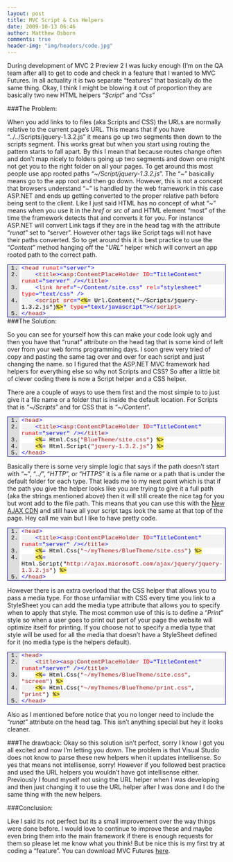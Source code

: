 ```yaml
---
layout: post
title: MVC Script & Css Helpers
date: 2009-10-13 06:46
author: Matthew Osborn
comments: true
header-img: "img/headers/code.jpg"
---
```


During development of MVC 2 Preview 2 I was lucky enough (I’m on the QA team after all) to get to code and check in a feature that I wanted to MVC Futures. In all actuality it is two separate “features” that basically do the same thing. Okay, I think I might be blowing it out of proportion they are basically two new HTML helpers “<em>Script</em>” and “<em>Css</em>”

###The Problem:

When you add links to to files (aka Scripts and CSS) the URLs are normally relative to the current page’s URL. This means that if you have “../../Scripts/jquery-1.3.2.js” it means go up two segments then down to the scripts segment. This works great but when you start using routing the pattern starts to fall apart. By this I mean that because routes change often and don’t map nicely to folders going up two segments and down one might not get you to the right folder on all your pages. To get around this most people use app rooted paths <em>“~/Script/jquery-1.3.2.js</em>”. The “<em>~</em>” basically means go to the app root and then go down. However, this is not a concept that browsers understand “<em>~</em>” is handled by the web framework in this case ASP.NET and ends up getting converted to the proper relative path before being sent to the client. Like I just said HTML has no concept of what “<em>~</em>” means when you use it in the <em>href</em> or <em>src</em> of and HTML element “most” of the time the framework detects that and converts it for you. For instance ASP.NET will convert Link tags if they are in the head tag with the attribute “<em>runat</em>” set to “server”. However other tags like Script tags will not have their paths converted. So to get around this it is best practice to use the “<em>Content</em>” method hanging off the “<em>URL</em>” helper which will convert an app rooted path to the correct path.

<div style="PADDING-BOTTOM: 0px; MARGIN: 0px; PADDING-LEFT: 0px; PADDING-RIGHT: 0px; DISPLAY: inline; FLOAT: left; PADDING-TOP: 0px" id="scid:9ce6104f-a9aa-4a17-a79f-3a39532ebf7c:aa5b1d23-6e2c-4840-87d0-c86c182576c3" class="wlWriterEditableSmartContent">
<div style="BORDER-BOTTOM: #000080 1px solid; BORDER-LEFT: #000080 1px solid; FONT-FAMILY: &quot;Courier New&quot;, Courier, Monospace; COLOR: #000; FONT-SIZE: 10pt; BORDER-TOP: #000080 1px solid; BORDER-RIGHT: #000080 1px solid">
<div style="BACKGROUND: #ddd; MAX-HEIGHT: 300px; OVERFLOW: auto">
<ol style="PADDING-BOTTOM: 0px; MARGIN: 0px 0px 0px 2em; PADDING-LEFT: 5px; PADDING-RIGHT: 0px; BACKGROUND: #ffffff; PADDING-TOP: 0px">
    <li><span style="COLOR: #0000ff">&lt;</span><span style="COLOR: #a31515">head</span> <span style="COLOR: #ff0000">runat</span><span style="COLOR: #0000ff">="server"&gt;</span></li>
    <li style="BACKGROUND: #f3f3f3">    <span style="COLOR: #0000ff">&lt;</span><span style="COLOR: #a31515">title</span><span style="COLOR: #0000ff">&gt;&lt;</span><span style="COLOR: #a31515">asp</span><span style="COLOR: #0000ff">:</span><span style="COLOR: #a31515">ContentPlaceHolder</span> <span style="COLOR: #ff0000">ID</span><span style="COLOR: #0000ff">="TitleContent"</span> <span style="COLOR: #ff0000">runat</span><span style="COLOR: #0000ff">="server"</span> <span style="COLOR: #0000ff">/&gt;&lt;/</span><span style="COLOR: #a31515">title</span><span style="COLOR: #0000ff">&gt;</span></li>
    <li>    <span style="COLOR: #0000ff">&lt;</span><span style="COLOR: #a31515">link</span> <span style="COLOR: #ff0000">href</span><span style="COLOR: #0000ff">="~/Content/site.css"</span> <span style="COLOR: #ff0000">rel</span><span style="COLOR: #0000ff">="stylesheet"</span> <span style="COLOR: #ff0000">type</span><span style="COLOR: #0000ff">="text/css"</span> <span style="COLOR: #0000ff">/&gt;</span></li>
    <li style="BACKGROUND: #f3f3f3">    <span style="COLOR: #0000ff">&lt;</span><span style="COLOR: #a31515">script</span> <span style="COLOR: #ff0000">src</span><span style="COLOR: #0000ff">="</span><span style="BACKGROUND: #ffee62">&lt;%</span>= Url.Content("~/Scripts/jquery-1.3.2.js")<span style="BACKGROUND: #ffee62">%&gt;</span><span style="COLOR: #0000ff">"</span> <span style="COLOR: #ff0000">type</span><span style="COLOR: #0000ff">="text/javascript"&gt;&lt;/</span><span style="COLOR: #a31515">script</span><span style="COLOR: #0000ff">&gt;</span></li>
    <li><span style="COLOR: #0000ff">&lt;/</span><span style="COLOR: #a31515">head</span><span style="COLOR: #0000ff">&gt;</span></li>
</ol>
</div>
</div>
</div>


###The Solution:

So you can see for yourself how this can make your code look ugly and then you have that “runat” attribute on the head tag that is some kind of left over from your web forms programming days. I soon grew very tried of copy and pasting the same tag over and over for each script and just changing the name. so I figured that the ASP.NET MVC framework had helpers for everything else so why not Scripts and CSS? So after a little bit of clever coding there is now a Script helper and a CSS helper.

There are a couple of ways to use them first and the most simple to to just give it a file name or a folder that is inside the default location. For Scripts that is <em>“~/Scripts</em>” and for CSS that is “<em>~/Content</em>”.

<div style="PADDING-BOTTOM: 0px; MARGIN: 0px; PADDING-LEFT: 0px; PADDING-RIGHT: 0px; DISPLAY: inline; FLOAT: none; PADDING-TOP: 0px" id="scid:9ce6104f-a9aa-4a17-a79f-3a39532ebf7c:19153eed-1aa6-475f-af51-7984fcf494c6" class="wlWriterEditableSmartContent">
<div style="BORDER-BOTTOM: #000080 1px solid; BORDER-LEFT: #000080 1px solid; FONT-FAMILY: &quot;Courier New&quot;, Courier, Monospace; COLOR: #000; FONT-SIZE: 10pt; BORDER-TOP: #000080 1px solid; BORDER-RIGHT: #000080 1px solid">
<div style="BACKGROUND: #ddd; MAX-HEIGHT: 300px; OVERFLOW: auto">
<ol style="PADDING-BOTTOM: 0px; MARGIN: 0px 0px 0px 2em; PADDING-LEFT: 5px; PADDING-RIGHT: 0px; BACKGROUND: #ffffff; PADDING-TOP: 0px">
    <li><span style="COLOR: #0000ff">&lt;</span><span style="COLOR: #a31515">head</span><span style="COLOR: #0000ff">&gt;</span></li>
    <li style="BACKGROUND: #f3f3f3">    <span style="COLOR: #0000ff">&lt;</span><span style="COLOR: #a31515">title</span><span style="COLOR: #0000ff">&gt;&lt;</span><span style="COLOR: #a31515">asp</span><span style="COLOR: #0000ff">:</span><span style="COLOR: #a31515">ContentPlaceHolder</span> <span style="COLOR: #ff0000">ID</span><span style="COLOR: #0000ff">="TitleContent"</span> <span style="COLOR: #ff0000">runat</span><span style="COLOR: #0000ff">="server"</span> <span style="COLOR: #0000ff">/&gt;&lt;/</span><span style="COLOR: #a31515">title</span><span style="COLOR: #0000ff">&gt;</span></li>
    <li>    <span style="BACKGROUND: #ffee62">&lt;%</span><span style="COLOR: #0000ff">=</span> Html.Css(<span style="COLOR: #a31515">"BlueTheme/site.css"</span>) <span style="BACKGROUND: #ffee62">%&gt;</span></li>
    <li style="BACKGROUND: #f3f3f3">    <span style="BACKGROUND: #ffee62"><span style="BACKGROUND: #ffee62">&lt;%</span><font style="BACKGROUND-COLOR: #ffffff"><span style="COLOR: #0000ff">=</span> Html.Script(<span style="COLOR: #a31515">"jquery-1.3.2.js"</span>) </font><span style="BACKGROUND: #ffee62">%&gt;</span></span></li>
    <li><span style="COLOR: #0000ff">&lt;/</span><span style="COLOR: #a31515">head</span><span style="COLOR: #0000ff">&gt;</span></li>
</ol>
</div>
</div>
</div>

Basically there is some very simple logic that says if the path doesn’t start with “<em>~</em>”, “<em>../</em>”, “<em>HTTP</em>”, or “<em>HTTPS</em>” it is a file name or a path that is under the default folder for each type. That leads me to my next point which is that if the path you give the helper looks like you are trying to give it a full path (aka the strings mentioned above) then it will still create the nice tag for you but wont add to the file path. This means that you can use this with the <a href="http://weblogs.asp.net/scottgu/archive/2009/09/15/announcing-the-microsoft-ajax-cdn.aspx">New AJAX CDN</a> and still have all your script tags look the same at that top of the page. Hey call me vain but I like to have pretty code.

<div style="PADDING-BOTTOM: 20px; MARGIN: 0px; PADDING-LEFT: 0px; PADDING-RIGHT: 0px; DISPLAY: inline; FLOAT: none; PADDING-TOP: 0px" id="scid:9ce6104f-a9aa-4a17-a79f-3a39532ebf7c:2d72f22d-fdcc-4931-a67f-18fe55ad76b9" class="wlWriterEditableSmartContent">
<div style="BORDER-BOTTOM: #000080 1px solid; BORDER-LEFT: #000080 1px solid; FONT-FAMILY: &quot;Courier New&quot;, Courier, Monospace; COLOR: #000; FONT-SIZE: 10pt; BORDER-TOP: #000080 1px solid; BORDER-RIGHT: #000080 1px solid">
<div style="BACKGROUND: #ddd; MAX-HEIGHT: 300px; OVERFLOW: auto">
<ol style="PADDING-BOTTOM: 0px; MARGIN: 0px 0px 0px 2em; PADDING-LEFT: 5px; PADDING-RIGHT: 0px; BACKGROUND: #ffffff; PADDING-TOP: 0px">
    <li><span style="COLOR: #0000ff">&lt;</span><span style="COLOR: #a31515">head</span><span style="COLOR: #0000ff">&gt;</span></li>
    <li style="BACKGROUND: #f3f3f3">    <span style="COLOR: #0000ff">&lt;</span><span style="COLOR: #a31515">title</span><span style="COLOR: #0000ff">&gt;&lt;</span><span style="COLOR: #a31515">asp</span><span style="COLOR: #0000ff">:</span><span style="COLOR: #a31515">ContentPlaceHolder</span> <span style="COLOR: #ff0000">ID</span><span style="COLOR: #0000ff">="TitleContent"</span> <span style="COLOR: #ff0000">runat</span><span style="COLOR: #0000ff">="server"</span> <span style="COLOR: #0000ff">/&gt;&lt;/</span><span style="COLOR: #a31515">title</span><span style="COLOR: #0000ff">&gt;</span></li>
    <li>    <span style="BACKGROUND: #ffee62">&lt;%</span><span style="COLOR: #0000ff">=</span> Html.Css(<span style="COLOR: #a31515">"~/myThemes/BlueTheme/site.css"</span>) <span style="BACKGROUND: #ffee62">%&gt;</span></li>
    <li style="BACKGROUND: #f3f3f3">    <span style="BACKGROUND: #ffee62"><span style="BACKGROUND: #ffee62">&lt;%</span><font style="BACKGROUND-COLOR: #ffffff"><span style="COLOR: #0000ff">=</span> Html.Script("<span style="COLOR: #a31515">http://ajax.microsoft.com/ajax/jquery/jquery-1.3.2.js"</span>) </font><span style="BACKGROUND: #ffee62">%&gt;</span></span></li>
    <li><span style="COLOR: #0000ff">&lt;/</span><span style="COLOR: #a31515">head</span><span style="COLOR: #0000ff">&gt;</span></li>
</ol>
</div>
</div>
</div>

However there is an extra overload that the CSS helper that allows you to pass a media type. For those unfamiliar with CSS every time you link to a StyleSheet you can add the media type attribute that allows you to specify when to apply that style. The most common use of this is to define a “<em>Print</em>” style so when a user goes to print out part of your page the website will optimize itself for printing. If you choose not to specify a media type that style will be used for all the media that doesn’t have a StyleSheet defined for it (no media type is the helpers default).

<div style="PADDING-BOTTOM: 20px; MARGIN: 0px; PADDING-LEFT: 0px; PADDING-RIGHT: 0px; DISPLAY: inline; FLOAT: none; PADDING-TOP: 0px" id="scid:9ce6104f-a9aa-4a17-a79f-3a39532ebf7c:6af4025e-0f26-4d68-ba9c-a086d6c10e7e" class="wlWriterEditableSmartContent">
<div style="BORDER-BOTTOM: #000080 1px solid; BORDER-LEFT: #000080 1px solid; FONT-FAMILY: &quot;Courier New&quot;, Courier, Monospace; COLOR: #000; FONT-SIZE: 10pt; BORDER-TOP: #000080 1px solid; BORDER-RIGHT: #000080 1px solid">
<div style="BACKGROUND: #ddd; MAX-HEIGHT: 300px; OVERFLOW: auto">
<ol style="PADDING-BOTTOM: 0px; MARGIN: 0px 0px 0px 2em; PADDING-LEFT: 5px; PADDING-RIGHT: 0px; BACKGROUND: #ffffff; PADDING-TOP: 0px">
    <li><span style="COLOR: #0000ff">&lt;</span><span style="COLOR: #a31515">head</span><span style="COLOR: #0000ff">&gt;</span></li>
    <li style="BACKGROUND: #f3f3f3">    <span style="COLOR: #0000ff">&lt;</span><span style="COLOR: #a31515">title</span><span style="COLOR: #0000ff">&gt;&lt;</span><span style="COLOR: #a31515">asp</span><span style="COLOR: #0000ff">:</span><span style="COLOR: #a31515">ContentPlaceHolder</span> <span style="COLOR: #ff0000">ID</span><span style="COLOR: #0000ff">="TitleContent"</span> <span style="COLOR: #ff0000">runat</span><span style="COLOR: #0000ff">="server"</span> <span style="COLOR: #0000ff">/&gt;&lt;/</span><span style="COLOR: #a31515">title</span><span style="COLOR: #0000ff">&gt;</span></li>
    <li>    <span style="BACKGROUND: #ffee62">&lt;%</span><span style="COLOR: #0000ff">=</span> Html.Css(<span style="COLOR: #a31515">"~/myThemes/BlueTheme/site.css"</span>, <span style="COLOR: #a31515">"screen"</span>) <span style="BACKGROUND: #ffee62">%&gt;</span></li>
    <li style="BACKGROUND: #f3f3f3">    <span style="BACKGROUND: #ffee62"><span style="BACKGROUND: #ffee62">&lt;%</span><font style="BACKGROUND-COLOR: #ffffff"><span style="COLOR: #0000ff">=</span> Html.Css(<span style="COLOR: #a31515">"~/myThemes/BlueTheme/print.css"</span>, <span style="COLOR: #a31515">"print"</span>) </font><span style="BACKGROUND: #ffee62">%&gt;</span></span></li>
    <li><span style="COLOR: #0000ff">&lt;/</span><span style="COLOR: #a31515">head</span><span style="COLOR: #0000ff">&gt;</span></li>
</ol>
</div>
</div>
</div>

Also as I mentioned before notice that you no longer need to include the “<em>runat</em>” attribute on the head tag. This isn’t anything special but hey it looks cleaner.

###The drawback:
Okay so this solution isn’t perfect, sorry I know I got you all excited and now I’m letting you down. The problem is that Visual Studio does not know to parse these new helpers when it updates intellisense. So yes that means not intellisense, sorry! However if you followed best practice and used the URL helpers you wouldn’t have got intellisense either. Previously I found myself not using the URL helper when I was developing and then just changing it to use the URL helper after I was done and I do the same thing with the new helpers.

###Conclusion:

Like I said its not perfect but its a small improvement over the way things were done before. I would love to continue to improve these and maybe even bring them into the main framework if there is enough requests for them so please let me know what you think! But be nice this is my first try at coding a “feature”. You can download MVC Futures <a href="http://aspnet.codeplex.com/releases/view/41742">here</a>.
